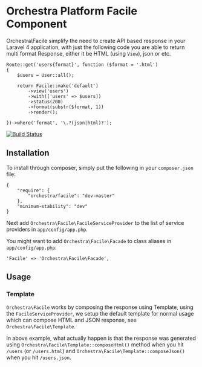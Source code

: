 Orchestra Platform Facile Component
==============
 
Orchestra\Facile simplify the need to create API based response in your Laravel 4 application, with just the following code you are able to return multi format Response, either it be HTML (using `View`), json or etc.

	Route::get('users{format}', function ($format = '.html')
	{
		$users = User::all();
		
		return Facile::make('default')
			->view('users')
			->with(['users' => $users])
			->status(200)
			->format(substr($format, 1))
			->render();

	})->where('format', '\.?(json|html)?');

[![Build Status](https://travis-ci.org/orchestral/facile.png?branch=master)](https://travis-ci.org/orchestral/facile)

## Installation

To install through composer, simply put the following in your `composer.json` file:

	{
    	"require": {
    		"orchestra/facile": "dev-master"
    	},
    	"minimum-stability": "dev"
	}

Next add `Orchestra\Facile\FacileServiceProvider` to the list of service providers in `app/config/app.php`.

You might want to add `Orchestra\Facile\Facade` to class aliases in `app/config/app.php`:

	'Facile' => 'Orchestra\Facile\Facade',
	
## Usage

### Template

`Orchestra\Facile` works by composing the response using Template, using the `FacileServiceProvider`, we setup the default template for normal usage which can compose HTML and JSON response, see `Orchestra\Facile\Template`.

In above example, what actually happen is that the response was generated using `Orchestra\Facile\Template::composeHtml()` method when you hit `/users` (or `/users.html`) and `Orchestra\Facile\Template::composeJson()` when you hit `/users.json`.